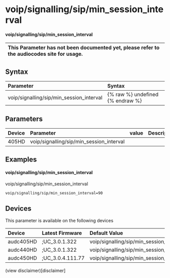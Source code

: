 ﻿---
description: voip/signalling/sip/min_session_interval
search: false
---

# voip/signalling/sip/min_session_interval

#### voip/signalling/sip/min_session_interval


| This Parameter has not been documented yet, please refer to the audiocodes site for usage.  |
| :--- |

## Syntax
| Parameter | Syntax |
| :--- | :--- |
|voip/signalling/sip/min_session_interval | {% raw %} undefined {% endraw %} |

## Parameters
|Device|Parameter|value|Description|
|:---|:---|:---|:---|
| 405HD | voip/signalling/sip/min_session_interval |  |  |

## Examples
#### voip/signalling/sip/min_session_interval

voip/signalling/sip/min_session_interval

```
voip/signalling/sip/min_session_interval=90
```

## Devices
This parameter is available on the following devices

| Device | Latest Firmware | Default Value |
|:---|:---|:---|
| audc405HD | ;UC_3.0.1.322 | voip/signalling/sip/min_session_interval=90 
| audc440HD | ;UC_3.0.1.322 | voip/signalling/sip/min_session_interval=90 
| audc450HD | ;UC_3.0.4.111.77 | voip/signalling/sip/min_session_interval=90 

(view disclaimer)[disclaimer]
